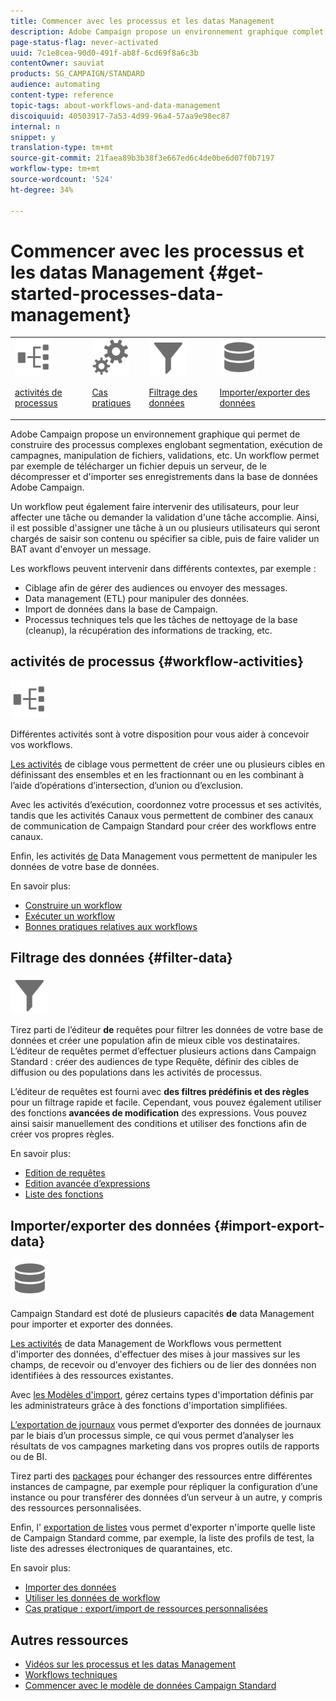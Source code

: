 ```yaml
---
title: Commencer avec les processus et les datas Management
description: Adobe Campaign propose un environnement graphique complet qui permet de concevoir et automatiser des processus.
page-status-flag: never-activated
uuid: 7c1e8cea-90d0-491f-ab8f-6cd69f8a6c3b
contentOwner: sauviat
products: SG_CAMPAIGN/STANDARD
audience: automating
content-type: reference
topic-tags: about-workflows-and-data-management
discoiquuid: 40503917-7a53-4d99-96a4-57aa9e98ec87
internal: n
snippet: y
translation-type: tm+mt
source-git-commit: 21faea89b3b38f3e667ed6c4de0be6d07f0b7197
workflow-type: tm+mt
source-wordcount: '524'
ht-degree: 34%

---
```



# Commencer avec les processus et les datas Management {#get-started-processes-data-management}

<table>
<tr>
<td><img src="assets/do-not-localize/icon_workflows.svg" width="60px"><p><a href="#workflow-activities">activités de processus</a></p></td><td><img src="assets/do-not-localize/icon_activities.svg" width="60px"><p><a href="../../automating/using/workflow-created-query-with-complement.md">Cas pratiques</a></p></td><td><img src="assets/do-not-localize/icon_filter.svg" width="60px"><p><a href="#filter-data">Filtrage des données</a></p></td>
<td><img src="assets/do-not-localize/icon_manage.svg" width="60px"><p><a href="#import-export-data">Importer/exporter des données</a></p></td></tr>
</table>

Adobe Campaign propose un environnement graphique qui permet de construire des processus complexes englobant segmentation, exécution de campagnes, manipulation de fichiers, validations, etc. Un workflow permet par exemple de télécharger un fichier depuis un serveur, de le décompresser et d&#39;importer ses enregistrements dans la base de données Adobe Campaign.

Un workflow peut également faire intervenir des utilisateurs, pour leur affecter une tâche ou demander la validation d&#39;une tâche accomplie. Ainsi, il est possible d&#39;assigner une tâche à un ou plusieurs utilisateurs qui seront chargés de saisir son contenu ou spécifier sa cible, puis de faire valider un BAT avant d&#39;envoyer un message.

Les workflows peuvent intervenir dans différents contextes, par exemple :

* Ciblage afin de gérer des audiences ou envoyer des messages.
* Data management (ETL) pour manipuler des données.
* Import de données dans la base de Campaign.
* Processus techniques tels que les tâches de nettoyage de la base (cleanup), la récupération des informations de tracking, etc.

## activités de processus {#workflow-activities}

<img src="assets/do-not-localize/icon_workflows.svg" width="60px">

Différentes activités sont à votre disposition pour vous aider à concevoir vos workflows.

[Les activités](../../automating/using/about-targeting-activities.md) de ciblage vous permettent de créer une ou plusieurs cibles en définissant des ensembles et en les fractionnant ou en les combinant à l’aide d’opérations d’intersection, d’union ou d’exclusion.

Avec les activités [](../../automating/using/about-execution-activities.md)d’exécution, coordonnez votre processus et ses activités, tandis que les activités [](../../automating/using/about-channel-activities.md) Canaux vous permettent de combiner des canaux de communication de Campaign Standard pour créer des workflows entre canaux.

Enfin, les activités [de](../../automating/using/about-data-management-activities.md) Data Management vous permettent de manipuler les données de votre base de données.

En savoir plus:

* [Construire un workflow](../../automating/using/building-a-workflow.md)
* [Exécuter un workflow](../../automating/using/about-workflow-execution.md)
* [Bonnes pratiques relatives aux workflows](../../automating/using/best-practices-workflows.md)

## Filtrage des données {#filter-data}

<img src="assets/do-not-localize/icon_filter.svg" width="60px">

Tirez parti de l’éditeur **de** requêtes pour filtrer les données de votre base de données et créer une population afin de mieux cible vos destinataires. L’éditeur de requêtes permet d’effectuer plusieurs actions dans Campaign Standard : créer des audiences de type Requête, définir des cibles de diffusion ou des populations dans les activités de processus.

L’éditeur de requêtes est fourni avec **des filtres prédéfinis et des règles** pour un filtrage rapide et facile. Cependant, vous pouvez également utiliser des fonctions **avancées de modification** des expressions. Vous pouvez ainsi saisir manuellement des conditions et utiliser des fonctions afin de créer vos propres règles.

En savoir plus:

* [Edition de requêtes](../../automating/using/editing-queries.md)
* [Edition avancée d’expressions](../../automating/using/advanced-expression-editing.md)
* [Liste des fonctions](../../automating/using/list-of-functions.md)

## Importer/exporter des données {#import-export-data}

<img src="assets/do-not-localize/icon_manage.svg" width="60px">

Campaign Standard est doté de plusieurs capacités **de** data Management pour importer et exporter des données.

[Les activités](../../automating/using/about-data-management-activities.md) de data Management de Workflows vous permettent d&#39;importer des données, d&#39;effectuer des mises à jour massives sur les champs, de recevoir ou d&#39;envoyer des fichiers ou de lier des données non identifiées à des ressources existantes.

Avec [les Modèles d&#39;import](../../automating/using/importing-data-with-import-templates.md), gérez certains types d&#39;importation définis par les administrateurs grâce à des fonctions d&#39;importation simplifiées.

[L’exportation de journaux](../../automating/using/exporting-logs.md) vous permet d’exporter des données de journaux par le biais d’un processus simple, ce qui vous permet d’analyser les résultats de vos campagnes marketing dans vos propres outils de rapports ou de BI.

Tirez parti des [packages](../../automating/using/managing-packages.md) pour échanger des ressources entre différentes instances de campagne, par exemple pour répliquer la configuration d’une instance ou pour transférer des données d’un serveur à un autre, y compris des ressources personnalisées.

Enfin, l&#39; [exportation de listes](../../automating/using/exporting-lists.md) vous permet d&#39;exporter n&#39;importe quelle liste de Campaign Standard comme, par exemple, la liste des profils de test, la liste des adresses électroniques de quarantaines, etc.

En savoir plus:

* [Importer des données](../../automating/using/importing-data.md)
* [Utiliser les données de workflow](../../automating/using/using-workflow-data.md)
* [Cas pratique : export/import de ressources personnalisées](../../automating/using/exporting-importing-custom-resources.md)

## Autres ressources

* [Vidéos sur les processus et les datas Management](https://docs.adobe.com/content/help/en/campaign-standard-learn/tutorials/getting-started/create-workflow.html)
* [Workflows techniques](../../administration/using/technical-workflows.md)
* [Commencer avec le modèle de données Campaign Standard](../../developing/using/get-started-data-model.md)
